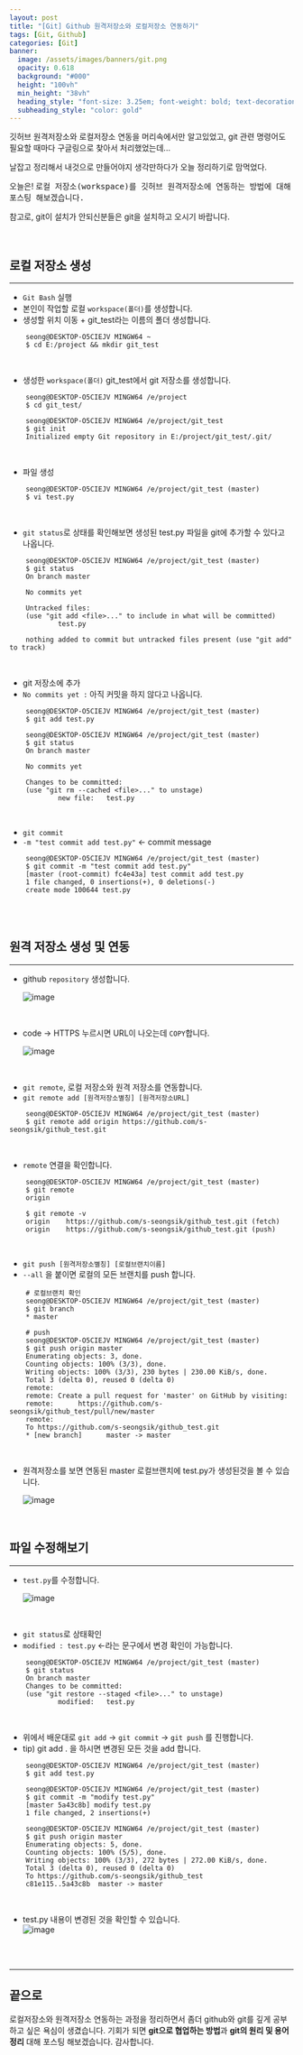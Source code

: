 ```yaml
---
layout: post
title: "[Git] Github 원격저장소와 로컬저장소 연동하기" 
tags: [Git, Github]
categories: [Git]
banner:
  image: /assets/images/banners/git.png
  opacity: 0.618
  background: "#000"
  height: "100vh"
  min_height: "38vh"
  heading_style: "font-size: 3.25em; font-weight: bold; text-decoration: underline"
  subheading_style: "color: gold"
---
```


깃허브 원격저장소와 로컬저장소 연동을 머리속에서만 알고있었고, git 관련 명령어도 필요할 때마다 구글링으로 찾아서 처리했었는데...

날잡고 정리해서 내것으로 만들어야지 생각만하다가 오늘 정리하기로 맘먹었다.

오늘은! <kbd>로컬 저장소(workspace)를 깃허브 원격저장소에 연동하는 방법에 대해 포스팅 해보겠습니다.</kbd>

참고로, git이 설치가 안되신분들은 git을 설치하고 오시기 바랍니다. 

<br>

## **로컬 저장소 생성**

***

* `Git Bash` 실행
* 본인이 작업할 로컬 `workspace(폴더)`를 생성합니다. 
* 생성할 위치 이동 + git_test라는 이름의 폴더 생성합니다.
```console
    seong@DESKTOP-O5CIEJV MINGW64 ~
    $ cd E:/project && mkdir git_test
```

<br>

* 생성한 `workspace(폴더)` git_test에서 git 저장소를 생성합니다.
```console
    seong@DESKTOP-O5CIEJV MINGW64 /e/project
    $ cd git_test/

    seong@DESKTOP-O5CIEJV MINGW64 /e/project/git_test
    $ git init
    Initialized empty Git repository in E:/project/git_test/.git/
```

<br>

* 파일 생성
```console
    seong@DESKTOP-O5CIEJV MINGW64 /e/project/git_test (master)
    $ vi test.py
```

<br>

* `git status`로 상태를 확인해보면 생성된 test.py 파일을 git에 추가할 수 있다고 나옵니다.
```console
    seong@DESKTOP-O5CIEJV MINGW64 /e/project/git_test (master)
    $ git status
    On branch master

    No commits yet

    Untracked files:
    (use "git add <file>..." to include in what will be committed)
            test.py

    nothing added to commit but untracked files present (use "git add" to track)
```

<br>

* git 저장소에 추가
* `No commits yet :` 아직 커밋을 하지 않다고 나옵니다. 
```console
    seong@DESKTOP-O5CIEJV MINGW64 /e/project/git_test (master)
    $ git add test.py

    seong@DESKTOP-O5CIEJV MINGW64 /e/project/git_test (master)
    $ git status
    On branch master

    No commits yet

    Changes to be committed:
    (use "git rm --cached <file>..." to unstage)
            new file:   test.py
```

<br>

* `git commit`
* `-m "test commit add test.py"` <- commit message 
```console
    seong@DESKTOP-O5CIEJV MINGW64 /e/project/git_test (master)
    $ git commit -m "test commit add test.py"
    [master (root-commit) fc4e43a] test commit add test.py
    1 file changed, 0 insertions(+), 0 deletions(-)
    create mode 100644 test.py
```

<br>
<br>

## **원격 저장소 생성 및 연동**

*** 

* github `repository` 생성합니다.
  
  ![image](https://user-images.githubusercontent.com/52439201/144543851-6fa2303a-b099-4444-b383-121becb17a24.png)

<br>

* code -> HTTPS 누르시면 URL이 나오는데 `COPY`합니다.  

  ![image](https://user-images.githubusercontent.com/52439201/144544065-531f5087-ddd0-4324-bd8e-6ead1235287b.png)

<br>

* `git remote`, 로컬 저장소와 원격 저장소를 연동합니다.
* `git remote add [원격저장소별칭] [원격저장소URL]`
```console
    seong@DESKTOP-O5CIEJV MINGW64 /e/project/git_test (master)
    $ git remote add origin https://github.com/s-seongsik/github_test.git
```

<br>

* `remote` 연결을 확인합니다. 
```console
    seong@DESKTOP-O5CIEJV MINGW64 /e/project/git_test (master)
    $ git remote
    origin

    $ git remote -v
    origin    https://github.com/s-seongsik/github_test.git (fetch)
    origin    https://github.com/s-seongsik/github_test.git (push)
```

<br>

* `git push [원격저장소별칭] [로컬브랜치이름]`
* `--all` 을 붙이면 로컬의 모든 브랜치를 push 합니다.  
```console
    # 로컬브랜치 확인
    seong@DESKTOP-O5CIEJV MINGW64 /e/project/git_test (master)
    $ git branch
    * master

    # push
    seong@DESKTOP-O5CIEJV MINGW64 /e/project/git_test (master)
    $ git push origin master
    Enumerating objects: 3, done.
    Counting objects: 100% (3/3), done.
    Writing objects: 100% (3/3), 230 bytes | 230.00 KiB/s, done.
    Total 3 (delta 0), reused 0 (delta 0)
    remote:
    remote: Create a pull request for 'master' on GitHub by visiting:
    remote:      https://github.com/s-seongsik/github_test/pull/new/master
    remote:
    To https://github.com/s-seongsik/github_test.git
    * [new branch]      master -> master
```

<br>

* 원격저장소를 보면 연동된 master 로컬브랜치에 test.py가 생성된것을 볼 수 있습니다.

  ![image](https://user-images.githubusercontent.com/52439201/144550460-f17049fa-e360-402a-90cc-b617269d4a27.png)

<br>

## **파일 수정해보기**

*** 

* `test.py`를 수정합니다. 

  ![image](https://user-images.githubusercontent.com/52439201/144551103-b38dd43d-0993-4835-9812-0f82d9927666.png)

<br>

* `git status`로 상태확인
* `modified : test.py` <-라는 문구에서 변경 확인이 가능합니다.
```console
    seong@DESKTOP-O5CIEJV MINGW64 /e/project/git_test (master)
    $ git status
    On branch master
    Changes to be committed:
    (use "git restore --staged <file>..." to unstage)
            modified:   test.py
```

<br>

* 위에서 배운대로 `git add` -> `git commit` -> `git push` 를 진행합니다.
* tip) git add . 을 하시면 변경된 모든 것을 add 합니다.
```console
    seong@DESKTOP-O5CIEJV MINGW64 /e/project/git_test (master)
    $ git add test.py

    seong@DESKTOP-O5CIEJV MINGW64 /e/project/git_test (master)
    $ git commit -m "modify test.py"
    [master 5a43c8b] modify test.py
    1 file changed, 2 insertions(+)

    seong@DESKTOP-O5CIEJV MINGW64 /e/project/git_test (master)
    $ git push origin master
    Enumerating objects: 5, done.
    Counting objects: 100% (5/5), done.
    Writing objects: 100% (3/3), 272 bytes | 272.00 KiB/s, done.
    Total 3 (delta 0), reused 0 (delta 0)
    To https://github.com/s-seongsik/github_test
    c81e115..5a43c8b  master -> master
```

<br>

* test.py 내용이 변경된 것을 확인할 수 있습니다.  
![image](https://user-images.githubusercontent.com/52439201/144551729-7af61588-7526-455d-9f79-c67064c12d53.png)

<br>
<br>

***

## **끝으로**
로컬저장소와 원격저장소 연동하는 과정을 정리하면서 좀더 github와 git를 깊게 공부하고 싶은 욕심이 생겼습니다.
기회가 되면 **git으로 협업하는 방법**과 **git의 원리 및 용어정리** 대해 포스팅 해보겠습니다. 
감사합니다.
